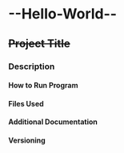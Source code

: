 # **--Hello-World--**
## ~~Project Title~~
### Description
#### How to Run Program
#### Files Used
#### Additional Documentation
#### Versioning
